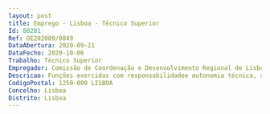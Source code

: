 ```yaml
--- 
layout: post
title: Emprego - Lisboa - Técnico Superior
Id: 80281
Ref: OE202009/0849
DataAbertura: 2020-09-21
DataFecho: 2020-10-06
Trabalho: Técnico Superior
Empregador: Comissão de Coordenação e Desenvolvimento Regional de Lisboa e Vale do Tejo
Descricao: Funções exercidas com responsabilidadee autonomia técnica, ainda que com enquadramento superior qualificado, designadamente,apoiar na preparação dos principais documentos de planeamento e gestão de recursos financeiros,incluindo o projeto de Orçamento (OE), de funcionamento e de investimento  assegurar todos osregistos relativos à execução orçamental, de acordo com uma rigorosa de gestão de recursos disponíveis,incluindo os processos de liquidação e cobrança de receitas, bem como os de pagamentodas despesas autorizadas  acompanhamento do reporte orçamental para as entidades respetivas assegurar a regularidade da documentação de suporte e o registo das despesas e receitas emSNC  AP  preparar a documentação suporte ao reporte fiscal  apoio na elaboração da conta degerência
CodigoPostal: 1250-009 LISBOA
Concelho: Lisboa
Distrito: Lisboa
--- 
```

